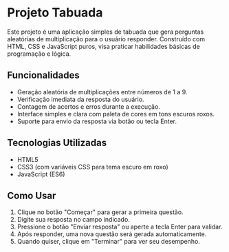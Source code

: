 # Projeto Tabuada

Este projeto é uma aplicação simples de tabuada que gera perguntas aleatórias de multiplicação para o usuário responder. Construído com HTML, CSS e JavaScript puros, visa praticar habilidades básicas de programação e lógica.

## Funcionalidades

- Geração aleatória de multiplicações entre números de 1 a 9.
- Verificação imediata da resposta do usuário.
- Contagem de acertos e erros durante a execução.
- Interface simples e clara com paleta de cores em tons escuros roxos.
- Suporte para envio da resposta via botão ou tecla Enter.

## Tecnologias Utilizadas

- HTML5
- CSS3 (com variáveis CSS para tema escuro em roxo)
- JavaScript (ES6)

## Como Usar

1. Clique no botão "Começar" para gerar a primeira questão.
2. Digite sua resposta no campo indicado.
3. Pressione o botão "Enviar resposta" ou aperte a tecla Enter para validar.
4. Após responder, uma nova questão será gerada automaticamente.
5. Quando quiser, clique em "Terminar" para ver seu desempenho.
